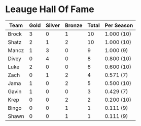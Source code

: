 # Leauge Hall Of Fame

Team|Gold|Silver|Bronze|Total|Per Season
----|----|------|------|-----|----------
Brock|3  |0     |1     |10   |1.000 (10)
Shatz|2  |1     |2     |10   |1.000 (10)
Mancz|1  |3     |0     |9    |1.000 (9)
Divey|0  |4     |0     |8    |0.800 (10)
Luke |2  |0     |0     |6    |0.600 (10)
Zach |0  |1     |2     |4    |0.571 (7)
Jama |1  |0     |2     |5    |0.500 (10)
Gavin|1  |0     |0     |3    |0.429 (7)
Krep |0  |0     |2     |2    |0.200 (10)
Bingo|0  |0     |1     |1    |0.111 (9)
Shawn|0  |0     |1     |1    |0.111 (9)
